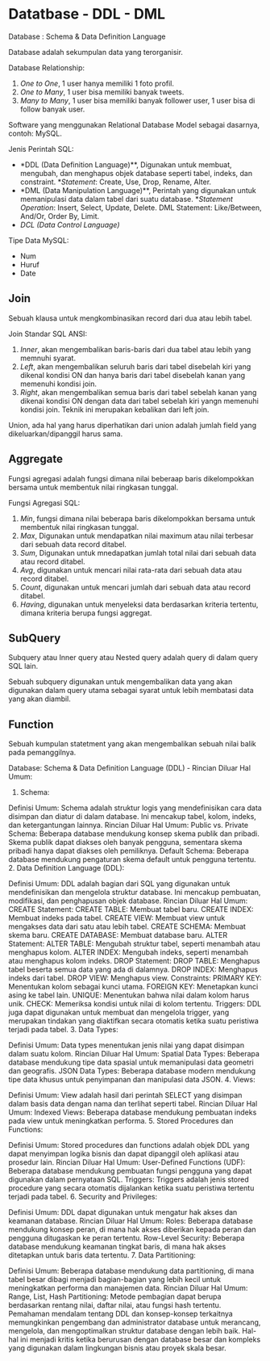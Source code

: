 # Datatbase - DDL - DML

Database : Schema & Data Definition Language

Database adalah sekumpulan data yang terorganisir.

Database Relationship:
1. *One to One*, 1 user hanya memiliki 1 foto profil.
2. *One to Many*, 1 user bisa memiliki banyak tweets.
3. *Many to Many*, 1 user bisa memiliki banyak follower user, 1 user bisa di follow banyak user.

Software yang menggunakan Relational Database Model sebagai dasarnya, contoh: MySQL.

Jenis Perintah SQL:
- *DDL (Data Definition Language)**, Digunakan untuk membuat, mengubah, dan menghapus objek database seperti tabel, indeks, dan constraint. **Statement*: Create, Use, Drop, Rename, Alter.
- *DML (Data Manipulation Language)**, Perintah yang digunakan untuk memanipulasi data dalam tabel dari suatu database. **Statement Operation*: Insert, Select, Update, Delete. DML Statement: Like/Between, And/Or, Order By, Limit.
- *DCL (Data Control Language)*

Tipe Data MySQL:
- Num
- Huruf
- Date

## Join
Sebuah klausa untuk mengkombinasikan record dari dua atau lebih tabel.

Join Standar SQL ANSI:
1. *Inner*, akan mengembalikan baris-baris dari dua tabel atau lebih yang memnuhi syarat.
2. *Left*, akan mengembalikan seluruh baris dari tabel disebelah kiri yang dikenal kondisi ON dan hanya baris dari tabel disebelah kanan yang memenuhi kondisi join.
3. *Right*, akan mengembalikan semua baris dari tabel sebelah kanan yang dikenai kondisi ON dengan data dari tabel sebelah kiri yangn memenuhi kondisi join. Teknik ini merupakan kebalikan dari left join.

Union, ada hal yang harus diperhatikan dari union adalah jumlah field yang dikeluarkan/dipanggil harus sama.

## Aggregate 
Fungsi agregasi adalah fungsi dimana nilai beberaap baris dikelompokkan bersama untuk membentuk nilai ringkasan tunggal.

Fungsi Agregasi SQL:
1. *Min*, fungsi dimana nilai beberapa baris dikelompokkan bersama untuk membentuk nilai ringkasan tunggal.
2. *Max*, Digunakan untuk mendapatkan nilai maximum atau nilai terbesar dari sebuah data record ditabel.
3. *Sum*, Digunakan untuk mnedapatkan jumlah total nilai dari sebuah data atau record ditabel.
4. *Avg*, digunakan untuk mencari nilai rata-rata dari sebuah data atau record ditabel.
5. *Count*, digunakan untuk mencari jumlah dari sebuah data atau record ditabel.
6. *Having*, digunakan untuk menyeleksi data berdasarkan kriteria tertentu, dimana kriteria berupa fungsi aggregat.

## SubQuery
Subquery atau Inner query atau Nested query adalah query di dalam query SQL lain.

Sebuah subquery  digunakan untuk mengembalikan data yang akan digunakan dalam query utama sebagai syarat untuk lebih membatasi data yang akan diambil.

## Function
Sebuah kumpulan statetment yang akan mengembalikan sebuah nilai balik pada pemanggilnya.

Database: Schema & Data Definition Language (DDL) - Rincian Diluar Hal Umum:

1. Schema:

Definisi Umum: Schema adalah struktur logis yang mendefinisikan cara data disimpan dan diatur di dalam database. Ini mencakup tabel, kolom, indeks, dan ketergantungan lainnya.
Rincian Diluar Hal Umum:
Public vs. Private Schema: Beberapa database mendukung konsep skema publik dan pribadi. Skema publik dapat diakses oleh banyak pengguna, sementara skema pribadi hanya dapat diakses oleh pemiliknya.
Default Schema: Beberapa database mendukung pengaturan skema default untuk pengguna tertentu.
2. Data Definition Language (DDL):

Definisi Umum: DDL adalah bagian dari SQL yang digunakan untuk mendefinisikan dan mengelola struktur database. Ini mencakup pembuatan, modifikasi, dan penghapusan objek database.
Rincian Diluar Hal Umum:
CREATE Statement:
CREATE TABLE: Membuat tabel baru.
CREATE INDEX: Membuat indeks pada tabel.
CREATE VIEW: Membuat view untuk mengakses data dari satu atau lebih tabel.
CREATE SCHEMA: Membuat skema baru.
CREATE DATABASE: Membuat database baru.
ALTER Statement:
ALTER TABLE: Mengubah struktur tabel, seperti menambah atau menghapus kolom.
ALTER INDEX: Mengubah indeks, seperti menambah atau menghapus kolom indeks.
DROP Statement:
DROP TABLE: Menghapus tabel beserta semua data yang ada di dalamnya.
DROP INDEX: Menghapus indeks dari tabel.
DROP VIEW: Menghapus view.
Constraints:
PRIMARY KEY: Menentukan kolom sebagai kunci utama.
FOREIGN KEY: Menetapkan kunci asing ke tabel lain.
UNIQUE: Menentukan bahwa nilai dalam kolom harus unik.
CHECK: Memeriksa kondisi untuk nilai di kolom tertentu.
Triggers:
DDL juga dapat digunakan untuk membuat dan mengelola trigger, yang merupakan tindakan yang diaktifkan secara otomatis ketika suatu peristiwa terjadi pada tabel.
3. Data Types:

Definisi Umum: Data types menentukan jenis nilai yang dapat disimpan dalam suatu kolom.
Rincian Diluar Hal Umum:
Spatial Data Types: Beberapa database mendukung tipe data spasial untuk memanipulasi data geometri dan geografis.
JSON Data Types: Beberapa database modern mendukung tipe data khusus untuk penyimpanan dan manipulasi data JSON.
4. Views:

Definisi Umum: View adalah hasil dari perintah SELECT yang disimpan dalam basis data dengan nama dan terlihat seperti tabel.
Rincian Diluar Hal Umum:
Indexed Views: Beberapa database mendukung pembuatan indeks pada view untuk meningkatkan performa.
5. Stored Procedures dan Functions:

Definisi Umum: Stored procedures dan functions adalah objek DDL yang dapat menyimpan logika bisnis dan dapat dipanggil oleh aplikasi atau prosedur lain.
Rincian Diluar Hal Umum:
User-Defined Functions (UDF): Beberapa database mendukung pembuatan fungsi pengguna yang dapat digunakan dalam pernyataan SQL.
Triggers: Triggers adalah jenis stored procedure yang secara otomatis dijalankan ketika suatu peristiwa tertentu terjadi pada tabel.
6. Security and Privileges:

Definisi Umum: DDL dapat digunakan untuk mengatur hak akses dan keamanan database.
Rincian Diluar Hal Umum:
Roles: Beberapa database mendukung konsep peran, di mana hak akses diberikan kepada peran dan pengguna ditugaskan ke peran tertentu.
Row-Level Security: Beberapa database mendukung keamanan tingkat baris, di mana hak akses ditetapkan untuk baris data tertentu.
7. Data Partitioning:

Definisi Umum: Beberapa database mendukung data partitioning, di mana tabel besar dibagi menjadi bagian-bagian yang lebih kecil untuk meningkatkan performa dan manajemen data.
Rincian Diluar Hal Umum:
Range, List, Hash Partitioning: Metode pembagian dapat berupa berdasarkan rentang nilai, daftar nilai, atau fungsi hash tertentu.
Pemahaman mendalam tentang DDL dan konsep-konsep terkaitnya memungkinkan pengembang dan administrator database untuk merancang, mengelola, dan mengoptimalkan struktur database dengan lebih baik. Hal-hal ini menjadi kritis ketika berurusan dengan database besar dan kompleks yang digunakan dalam lingkungan bisnis atau proyek skala besar.

